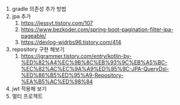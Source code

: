 1. gradle 의존성 추가 방법
2. jpa 추가
   1. https://jessyt.tistory.com/107
   2. https://www.bezkoder.com/spring-boot-pagination-filter-jpa-pageable/
   3. https://devlog-wjdrbs96.tistory.com/414
3. repository 구현 해보기
   1. https://jgrammer.tistory.com/entry/kotlin-by-%ED%82%A4%EC%9B%8C%EB%93%9C%EB%A5%BC-%EC%82%AC%EC%9A%A9%ED%95%9C-JPA-QueryDsl-%ED%86%B5%ED%95%A9-Repository-%EA%B5%AC%ED%98%84
4. jwt 적용해 보기
5. 멀티 프로젝트
